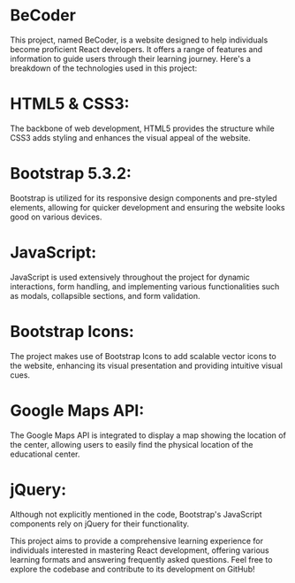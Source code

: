 # BeCoder

This project, named BeCoder, is a website designed to help individuals become proficient React developers. It offers a range of features and information to guide users through their learning journey. Here's a breakdown of the technologies used in this project:

# HTML5 & CSS3: 
The backbone of web development, HTML5 provides the structure while CSS3 adds styling and enhances the visual appeal of the website.

#  Bootstrap 5.3.2: 
Bootstrap is utilized for its responsive design components and pre-styled elements, allowing for quicker development and ensuring the website looks good on various devices.

# JavaScript: 
JavaScript is used extensively throughout the project for dynamic interactions, form handling, and implementing various functionalities such as modals, collapsible sections, and form validation.

# Bootstrap Icons: 
The project makes use of Bootstrap Icons to add scalable vector icons to the website, enhancing its visual presentation and providing intuitive visual cues.

#  Google Maps API: 
The Google Maps API is integrated to display a map showing the location of the center, allowing users to easily find the physical location of the educational center.

# jQuery: 
Although not explicitly mentioned in the code, Bootstrap's JavaScript components rely on jQuery for their functionality.

This project aims to provide a comprehensive learning experience for individuals interested in mastering React development, offering various learning formats and answering frequently asked questions. 
Feel free to explore the codebase and contribute to its development on GitHub!
